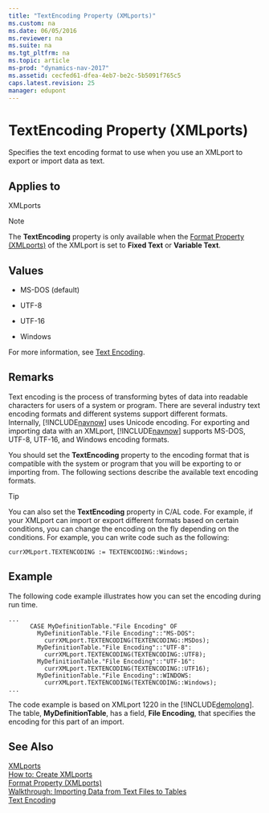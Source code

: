 ```yaml
---
title: "TextEncoding Property (XMLports)"
ms.custom: na
ms.date: 06/05/2016
ms.reviewer: na
ms.suite: na
ms.tgt_pltfrm: na
ms.topic: article
ms-prod: "dynamics-nav-2017"
ms.assetid: cecfed61-dfea-4eb7-be2c-5b5091f765c5
caps.latest.revision: 25
manager: edupont
---
```

# TextEncoding Property (XMLports)
Specifies the text encoding format to use when you use an XMLport to export or import data as text.  
  
## Applies to  
 XMLports  
  
> [!NOTE]  
>  The **TextEncoding** property is only available when the [Format Property \(XMLports\)](Format-Property--XMLports-.md) of the XMLport is set to **Fixed Text** or **Variable Text**.  
  
## Values  
  
-   MS-DOS \(default\)  
  
-   UTF-8  
  
-   UTF-16  
  
-   Windows  
  
 For more information, see [Text Encoding](Text-Encoding.md).  
  
## Remarks  
 Text encoding is the process of transforming bytes of data into readable characters for users of a system or program. There are several industry text encoding formats and different systems support different formats. Internally, [!INCLUDE[navnow](includes/navnow_md.md)] uses Unicode encoding. For exporting and importing data with an XMLport, [!INCLUDE[navnow](includes/navnow_md.md)] supports MS-DOS, UTF-8, UTF-16, and Windows encoding formats.  
  
 You should set the **TextEncoding** property to the encoding format that is compatible with the system or program that you will be exporting to or importing from. The following sections describe the available text encoding formats.  
  
> [!TIP]  
>  You can also set the **TextEncoding** property in C/AL code. For example, if your XMLport can import or export different formats based on certain conditions, you can change the encoding on the fly depending on the conditions. For example, you can write code such as the following:  
>   
>  `currXMLport.TEXTENCODING := TEXTENCODING::Windows;`  
  
## Example  
 The following code example illustrates how you can set the encoding during run time.  
  
```  
...  
      CASE MyDefinitionTable."File Encoding" OF  
        MyDefinitionTable."File Encoding"::"MS-DOS":  
          currXMLport.TEXTENCODING(TEXTENCODING::MSDos);  
        MyDefinitionTable."File Encoding"::"UTF-8":  
          currXMLport.TEXTENCODING(TEXTENCODING::UTF8);  
        MyDefinitionTable."File Encoding"::"UTF-16":  
          currXMLport.TEXTENCODING(TEXTENCODING::UTF16);  
        MyDefinitionTable."File Encoding"::WINDOWS:  
          currXMLport.TEXTENCODING(TEXTENCODING::Windows);  
...  
```  
  
 The code example is based on XMLport 1220 in the [!INCLUDE[demolong](includes/demolong_md.md)]. The table, **MyDefinitionTable**, has a field, **File Encoding**, that specifies the encoding for this part of an import.  
  
## See Also  
 [XMLports](XMLports.md)   
 [How to: Create XMLports](How%20to:%20Create%20XMLports.md)   
 [Format Property \(XMLports\)](Format-Property--XMLports-.md)   
 [Walkthrough: Importing Data from Text Files to Tables](Walkthrough:%20Importing%20Data%20from%20Text%20Files%20to%20Tables.md)   
 [Text Encoding](Text-Encoding.md)